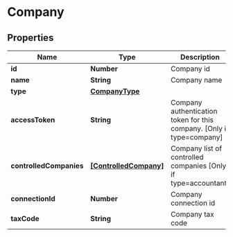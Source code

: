 # Company

## Properties

Name | Type | Description | Notes
------------ | ------------- | ------------- | -------------
**id** | **Number** | Company id | [optional] 
**name** | **String** | Company name | [optional] 
**type** | [**CompanyType**](CompanyType.md) |  | [optional] 
**accessToken** | **String** | Company authentication token for this company. [Only if type&#x3D;company] | [optional] 
**controlledCompanies** | [**[ControlledCompany]**](ControlledCompany.md) | Company list of controlled companies [Only if type&#x3D;accountant] | [optional] 
**connectionId** | **Number** | Company connection id | [optional] 
**taxCode** | **String** | Company tax code | [optional] 


